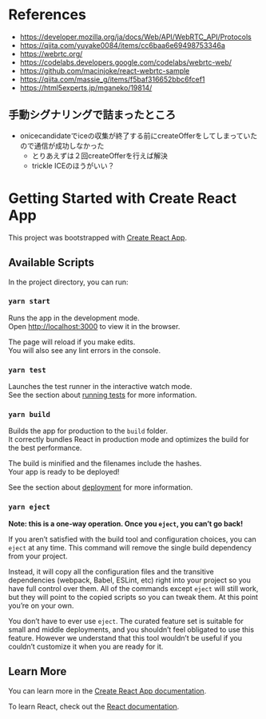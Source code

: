 # References
- https://developer.mozilla.org/ja/docs/Web/API/WebRTC_API/Protocols
- https://qiita.com/yuyake0084/items/cc6baa6e69498753346a
- https://webrtc.org/
- https://codelabs.developers.google.com/codelabs/webrtc-web/
- https://github.com/macinjoke/react-webrtc-sample
- https://qiita.com/massie_g/items/f5baf316652bbc6fcef1
- https://html5experts.jp/mganeko/19814/

## 手動シグナリングで詰まったところ
- onicecandidateでiceの収集が終了する前にcreateOfferをしてしまっていたので通信が成功しなかった
  - とりあえずは２回createOfferを行えば解決
  - trickle ICEのほうがいい？

# Getting Started with Create React App

This project was bootstrapped with [Create React App](https://github.com/facebook/create-react-app).

## Available Scripts

In the project directory, you can run:

### `yarn start`

Runs the app in the development mode.\
Open [http://localhost:3000](http://localhost:3000) to view it in the browser.

The page will reload if you make edits.\
You will also see any lint errors in the console.

### `yarn test`

Launches the test runner in the interactive watch mode.\
See the section about [running tests](https://facebook.github.io/create-react-app/docs/running-tests) for more information.

### `yarn build`

Builds the app for production to the `build` folder.\
It correctly bundles React in production mode and optimizes the build for the best performance.

The build is minified and the filenames include the hashes.\
Your app is ready to be deployed!

See the section about [deployment](https://facebook.github.io/create-react-app/docs/deployment) for more information.

### `yarn eject`

**Note: this is a one-way operation. Once you `eject`, you can’t go back!**

If you aren’t satisfied with the build tool and configuration choices, you can `eject` at any time. This command will remove the single build dependency from your project.

Instead, it will copy all the configuration files and the transitive dependencies (webpack, Babel, ESLint, etc) right into your project so you have full control over them. All of the commands except `eject` will still work, but they will point to the copied scripts so you can tweak them. At this point you’re on your own.

You don’t have to ever use `eject`. The curated feature set is suitable for small and middle deployments, and you shouldn’t feel obligated to use this feature. However we understand that this tool wouldn’t be useful if you couldn’t customize it when you are ready for it.

## Learn More

You can learn more in the [Create React App documentation](https://facebook.github.io/create-react-app/docs/getting-started).

To learn React, check out the [React documentation](https://reactjs.org/).
